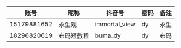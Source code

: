 | 账号 | 昵称 | 抖音号 | 密码 | 备注 |
| --- | --- | --- | --- | --- |
| 15179881652 | 永生观 | immortal_view | dy | 永生 |
| 18296820619 | 布码短教程 | buma_dy | dy | 布码 |
